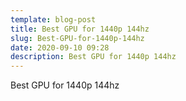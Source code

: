 ```yaml
---
template: blog-post
title: Best GPU for 1440p 144hz
slug: Best-GPU-for-1440p-144hz
date: 2020-09-10 09:28
description: Best GPU for 1440p 144hz
---
```

Best GPU for 1440p 144hz